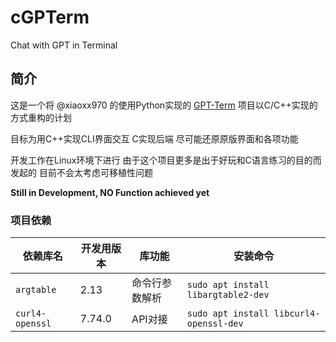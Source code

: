 # cGPTerm
Chat with GPT in Terminal

## 简介

这是一个将 @xiaoxx970 的使用Python实现的 [GPT-Term](https://github.com/xiaoxx970/chatgpt-in-terminal) 项目以C/C++实现的方式重构的计划

目标为用C++实现CLI界面交互 C实现后端 尽可能还原原版界面和各项功能

开发工作在Linux环境下进行 由于这个项目更多是出于好玩和C语言练习的目的而发起的 目前不会太考虑可移植性问题

**Still in Development, NO Function achieved yet**

### 项目依赖

| 依赖库名 | 开发用版本 | 库功能 | 安装命令
| --- | --- | --- | --- |
| `argtable` | 2.13 | 命令行参数解析 | `sudo apt install libargtable2-dev` |
| `curl4-openssl` | 7.74.0 | API对接 | `sudo apt install libcurl4-openssl-dev` |
